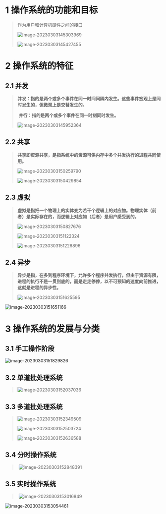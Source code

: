 # 1 操作系统的功能和目标

> 作为用户和计算机硬件之间的接口
>
> ![image-20230303145303969](https://pic1.xuehuaimg.com/proxy/https://cdn.jsdelivr.net/gh/moshang1314/myBlog@main/image/image-20230303145303969.png)
>
> ![image-20230303145427455](https://pic1.xuehuaimg.com/proxy/https://cdn.jsdelivr.net/gh/moshang1314/myBlog@main/image/image-20230303145427455.png)
>
> 

# 2 操作系统的特征

## 2.1 并发

> ​	**并发：指的是两个或多个事件在同一时间间隔内发生。这些事件宏观上是同时发生的，但微观上是交替发生的。**
>
> ​	**并行：指的是两个或多个事件在同一时刻同时发生。**
>
> ![image-20230303145952364](https://pic1.xuehuaimg.com/proxy/https://cdn.jsdelivr.net/gh/moshang1314/myBlog@main/image/image-20230303145952364.png)

## 2.2 共享

> ​	**共享即资源共享，是指系统中的资源可供内存中多个并发执行的进程共同使用。**
>
> ![image-20230303150259790](https://pic1.xuehuaimg.com/proxy/https://cdn.jsdelivr.net/gh/moshang1314/myBlog@main/image/image-20230303150259790.png)
>
> ![image-20230303150429854](https://pic1.xuehuaimg.com/proxy/https://cdn.jsdelivr.net/gh/moshang1314/myBlog@main/image/image-20230303150429854.png)

## 2.3 虚拟

> ​	**虚拟是指把一个物理上的实体变为若干个逻辑上的对应物。物理实体（前者）是实际存在的，而逻辑上对应物（后者）是用户感受到的。**
>
> ![image-20230303150827676](https://pic1.xuehuaimg.com/proxy/https://cdn.jsdelivr.net/gh/moshang1314/myBlog@main/image/image-20230303150827676.png)
>
> ![image-20230303151122324](https://pic1.xuehuaimg.com/proxy/https://cdn.jsdelivr.net/gh/moshang1314/myBlog@main/image/image-20230303151122324.png)
>
> ![image-20230303151226896](https://pic1.xuehuaimg.com/proxy/https://cdn.jsdelivr.net/gh/moshang1314/myBlog@main/image/image-20230303151226896.png)

## 2.4 异步

> ​	**异步是指，在多到程序环境下，允许多个程序并发执行，但由于资源有限，进程的执行不是一贯到底的，而是走走停停，以不可预知的速度向前推进，这就是进程的异步性。**
>
> ![image-20230303151625595](https://pic1.xuehuaimg.com/proxy/https://cdn.jsdelivr.net/gh/moshang1314/myBlog@main/image/image-20230303151625595.png)

![image-20230303151651166](https://pic1.xuehuaimg.com/proxy/https://cdn.jsdelivr.net/gh/moshang1314/myBlog@main/image/image-20230303151651166.png)

# 3 操作系统的发展与分类

## 3.1 手工操作阶段

![image-20230303151829826](https://pic1.xuehuaimg.com/proxy/https://cdn.jsdelivr.net/gh/moshang1314/myBlog@main/image/image-20230303151829826.png)

## 3.2 单道批处理系统

> ![image-20230303152037036](https://pic1.xuehuaimg.com/proxy/https://cdn.jsdelivr.net/gh/moshang1314/myBlog@main/image/image-20230303152037036.png)

## 3.3 多道批处理系统

> ![image-20230303152349509](https://pic1.xuehuaimg.com/proxy/https://cdn.jsdelivr.net/gh/moshang1314/myBlog@main/image/image-20230303152349509.png)
>
> ![image-20230303152503724](https://pic1.xuehuaimg.com/proxy/https://cdn.jsdelivr.net/gh/moshang1314/myBlog@main/image/image-20230303152503724.png)
>
> ![image-20230303152636588](https://pic1.xuehuaimg.com/proxy/https://cdn.jsdelivr.net/gh/moshang1314/myBlog@main/image/image-20230303152636588.png)

## 3.4 分时操作系统

> ​	![image-20230303152848391](https://pic1.xuehuaimg.com/proxy/https://cdn.jsdelivr.net/gh/moshang1314/myBlog@main/image/image-20230303152848391.png)

## 3.5 实时操作系统

> ​	![image-20230303153016849](https://pic1.xuehuaimg.com/proxy/https://cdn.jsdelivr.net/gh/moshang1314/myBlog@main/image/image-20230303153016849.png)

![image-20230303153054461](https://pic1.xuehuaimg.com/proxy/https://cdn.jsdelivr.net/gh/moshang1314/myBlog@main/image/image-20230303153054461.png)